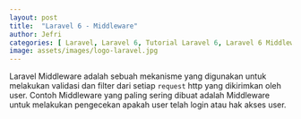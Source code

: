 ```yaml
---
layout: post
title:  "Laravel 6 - Middleware"
author: Jefri
categories: [ Laravel, Laravel 6, Tutorial Laravel 6, Laravel 6 Middleware ]
image: assets/images/logo-laravel.jpg
---
```


Laravel Middleware adalah sebuah mekanisme yang digunakan untuk melakukan validasi dan filter dari setiap `request` http yang dikirimkan oleh user. Contoh Middleware yang paling sering dibuat adalah Middleware untuk melakukan pengecekan apakah user telah login atau hak akses user.


